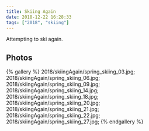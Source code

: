 ```yaml
---
title: Skiing Again
date: 2018-12-22 16:28:33
tags: ["2018", "skiing"]
---
```


Attempting to ski again.

## Photos


{% gallery %}
2018/skiingAgain/spring_skiing_03.jpg;
2018/skiingAgain/spring_skiing_06.jpg;
2018/skiingAgain/spring_skiing_09.jpg;
2018/skiingAgain/spring_skiing_14.jpg;
2018/skiingAgain/spring_skiing_18.jpg;
2018/skiingAgain/spring_skiing_20.jpg;
2018/skiingAgain/spring_skiing_21.jpg;
2018/skiingAgain/spring_skiing_22.jpg;
2018/skiingAgain/spring_skiing_27.jpg;
{% endgallery %}
